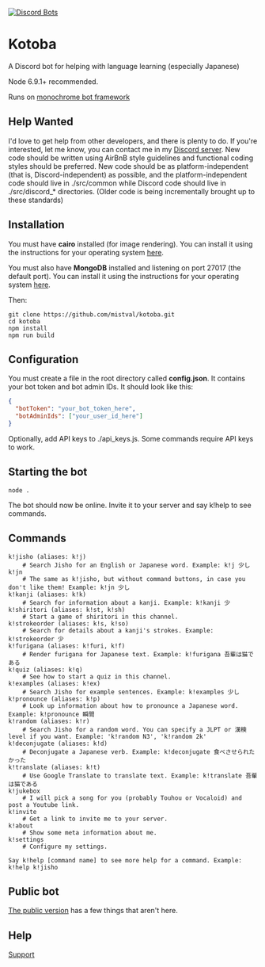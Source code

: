 [![Discord Bots](https://discordbots.org/api/widget/251239170058616833.png)](https://discordbots.org/bot/251239170058616833)

# Kotoba
A Discord bot for helping with language learning (especially Japanese)

Node 6.9.1+ recommended.

Runs on [monochrome bot framework](https://github.com/mistval/monochrome)

## Help Wanted

I'd love to get help from other developers, and there is plenty to do. If you're interested, let me know, you can contact me in my [Discord server](https://discord.gg/f4Gkqku). New code should be written using AirBnB style guidelines and functional coding styles should be preferred. New code should be as platform-independent (that is, Discord-independent) as possible, and the platform-independent code should live in ./src/common while Discord code should live in ./src/discord_* directories. (Older code is being incrementally brought up to these standards)

## Installation

You must have **cairo** installed (for image rendering). You can install it using the instructions for your operating system [here](https://www.cairographics.org/download/).

You must also have **MongoDB** installed and listening on port 27017 (the default port). You can install it using the instructions for your operating system [here](https://docs.mongodb.com/manual/installation/).

Then:

```
git clone https://github.com/mistval/kotoba.git
cd kotoba
npm install
npm run build
```

## Configuration
You must create a file in the root directory called **config.json**. It contains your bot token and bot admin IDs. It should look like this:

```json
{
  "botToken": "your_bot_token_here",
  "botAdminIds": ["your_user_id_here"]
}
```

Optionally, add API keys to ./api_keys.js. Some commands require API keys to work.

## Starting the bot
```
node .
```
The bot should now be online. Invite it to your server and say k!help to see commands.

## Commands

```
k!jisho (aliases: k!j)
    # Search Jisho for an English or Japanese word. Example: k!j 少し
k!jn
    # The same as k!jisho, but without command buttons, in case you don't like them! Example: k!jn 少し
k!kanji (aliases: k!k)
    # Search for information about a kanji. Example: k!kanji 少
k!shiritori (aliases: k!st, k!sh)
    # Start a game of shiritori in this channel.
k!strokeorder (aliases: k!s, k!so)
    # Search for details about a kanji's strokes. Example: k!strokeorder 少
k!furigana (aliases: k!furi, k!f)
    # Render furigana for Japanese text. Example: k!furigana 吾輩は猫である
k!quiz (aliases: k!q)
    # See how to start a quiz in this channel.
k!examples (aliases: k!ex)
    # Search Jisho for example sentences. Example: k!examples 少し
k!pronounce (aliases: k!p)
    # Look up information about how to pronounce a Japanese word. Example: k!pronounce 瞬間
k!random (aliases: k!r)
    # Search Jisho for a random word. You can specify a JLPT or 漢検 level if you want. Example: 'k!random N3', 'k!random 2k'
k!deconjugate (aliases: k!d)
    # Deconjugate a Japanese verb. Example: k!deconjugate 食べさせられたかった
k!translate (aliases: k!t)
    # Use Google Translate to translate text. Example: k!translate 吾輩は猫である
k!jukebox
    # I will pick a song for you (probably Touhou or Vocaloid) and post a Youtube link.
k!invite
    # Get a link to invite me to your server.
k!about
    # Show some meta information about me.
k!settings
    # Configure my settings.

Say k!help [command name] to see more help for a command. Example: k!help k!jisho
```

## Public bot

[The public version](https://discordapp.com/oauth2/authorize?client_id=251239170058616833&scope=bot) has a few things that aren't here.

## Help

[Support](https://discord.gg/f4Gkqku)
